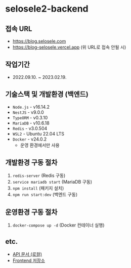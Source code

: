 # selosele2-backend

## 접속 URL

- https://blog.selosele.com
- https://blog-selosele.vercel.app (위 URL로 접속 안될 시)

## 작업기간

- 2022.09.10. ~ 2023.02.19.

## 기술스택 및 개발환경 (백엔드)

- `Node.js` - v16.14.2
- `NestJS` - v9.0.0
- `TypeORM` - v0.3.10
- `MariaDB` - v10.6.18
- `Redis` - v3.0.504
- `WSL2` - Ubuntu 22.04 LTS
- `Docker` - v24.0.2
  - 운영 환경에서만 사용

## 개발환경 구동 절차

1. `redis-server` (Redis 구동)
2. `service mariadb start` (MariaDB 구동)
3. `npm install` (패키지 설치)
4. `npm run start:dev` (백엔드 구동)

## 운영환경 구동 절차

1. `docker-compose up -d` (Docker 컨테이너 실행)

## etc.

- [API 문서 (로컬)](http://localhost:3000/api-docs)
- [Frontend 저장소](https://github.com/selosele/selosele2-frontend)
